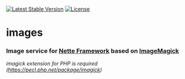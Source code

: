 [![Latest Stable Version](https://poser.pugx.org/harmim/images/v/stable)](https://packagist.org/packages/harmim/images/releases)
[![License](https://poser.pugx.org/harmim/images/license)](https://packagist.org/packages/harmim/images)

# images

### Image service for [Nette Framework](https://nette.org) based on [ImageMagick](http://php.net/manual/en/book.imagick.php)

_imagick extension for PHP is required (https://pecl.php.net/package/imagick)_
